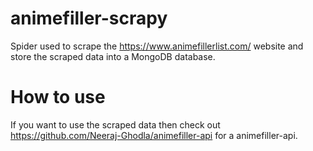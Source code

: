 # animefiller-scrapy

Spider used to scrape the https://www.animefillerlist.com/ website and store the scraped data into a MongoDB database.

# How to use
If you want to use the scraped data then check out https://github.com/Neeraj-Ghodla/animefiller-api for a animefiller-api.

